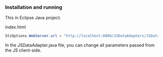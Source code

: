 ### Installation and running
This in Eclipse Java project.

index.html
```java
StiOptions.WebServer.url = "http://localhost:8080/JSDataAdapters/JSDataAdapter/";
```

In the JSDataAdapter.java file, you can change all parameters passed from the JS client-side.